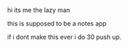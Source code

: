 hi its me the lazy man

this is supposed to be a notes app

if i dont make this ever i do 30 push up.
